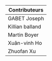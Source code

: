 |Contributeurs|
|----------| 
|GABET Joseph|
|Killian balland|
|Martin Boyer|
|Xuân-vinh Ho|
|Zhuofan Xu|